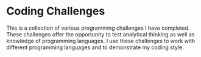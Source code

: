 Coding Challenges
==================

This is a collection of various programming challenges I have completed.  These challenges offer the opportunity to test analytical thinking as well as knowledge of programming languages.  I use these challenges to work with different programming languages and to demonstrate my coding style.
